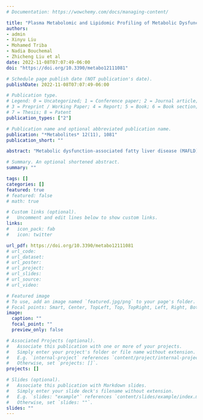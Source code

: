 ```yaml
---
# Documentation: https://wowchemy.com/docs/managing-content/

title: "Plasma Metabolomic and Lipidomic Profiling of Metabolic Dysfunction-Associated Fatty Liver Disease in Humans Using an Untargeted Multiplatform Approach"
authors: 
- admin
- Xinyu Liu
- Mohamed Triba
- Nadia Bouchemal
- Zhicheng Liu et al
date: 2022-11-08T07:07:49-06:00
doi: "https://doi.org/10.3390/metabo12111081"

# Schedule page publish date (NOT publication's date).
publishDate: 2022-11-08T07:07:49-06:00

# Publication type.
# Legend: 0 = Uncategorized; 1 = Conference paper; 2 = Journal article;
# 3 = Preprint / Working Paper; 4 = Report; 5 = Book; 6 = Book section;
# 7 = Thesis; 8 = Patent
publication_types: ["2"]

# Publication name and optional abbreviated publication name.
publication: "*Metabolites* 12(11), 1081"
publication_short: ""

abstract: "Metabolic dysfunction-associated fatty liver disease (MAFLD) is a complex disorder that is implicated in dysregulations in multiple biological pathways, orchestrated by interactions between genetic predisposition, metabolic syndromes and environmental factors. The limited knowledge of its pathogenesis is one of the bottlenecks in the development of prognostic and therapeutic options for MAFLD. Moreover, the extent to which metabolic pathways are altered due to ongoing hepatic steatosis, inflammation and fibrosis and subsequent liver damage remains unclear. To uncover potential MAFLD pathogenesis in humans, we employed an untargeted nuclear magnetic resonance (NMR) spectroscopy- and high-resolution mass spectrometry (HRMS)-based multiplatform approach combined with a computational multiblock omics framework to characterize the plasma metabolomes and lipidomes of obese patients without (n = 19) or with liver biopsy confirmed MAFLD (n = 63). Metabolite features associated with MAFLD were identified using a metabolome-wide association study pipeline that tested for the relationships between feature responses and MAFLD. A metabolic pathway enrichment analysis revealed 16 pathways associated with MAFLD and highlighted pathway changes, including amino acid metabolism, bile acid metabolism, carnitine shuttle, fatty acid metabolism, glycerophospholipid metabolism, arachidonic acid metabolism and steroid metabolism. These results suggested that there were alterations in energy metabolism, specifically amino acid and lipid metabolism, and pointed to the pathways being implicated in alerted liver function, mitochondrial dysfunctions and immune system disorders, which have previously been linked to MAFLD in human and animal studies. Together, this study revealed specific metabolic alterations associated with MAFLD and supported the idea that MAFLD is fundamentally a metabolism-related disorder, thereby providing new perspectives for diagnostic and therapeutic strategies."

# Summary. An optional shortened abstract.
summary: ""

tags: []
categories: []
featured: true
# featured: false
# math: true

# Custom links (optional).
#   Uncomment and edit lines below to show custom links.
links:
#   icon_pack: fab
#   icon: twitter

url_pdf: https://doi.org/10.3390/metabo12111081
# url_code:
# url_dataset:
# url_poster:
# url_project:
# url_slides:
# url_source:
# url_video:

# Featured image
# To use, add an image named `featured.jpg/png` to your page's folder. 
# Focal points: Smart, Center, TopLeft, Top, TopRight, Left, Right, BottomLeft, Bottom, BottomRight.
image:
  caption: ""
  focal_point: ""
  preview_only: false

# Associated Projects (optional).
#   Associate this publication with one or more of your projects.
#   Simply enter your project's folder or file name without extension.
#   E.g. `internal-project` references `content/project/internal-project/index.md`.
#   Otherwise, set `projects: []`.
projects: []

# Slides (optional).
#   Associate this publication with Markdown slides.
#   Simply enter your slide deck's filename without extension.
#   E.g. `slides: "example"` references `content/slides/example/index.md`.
#   Otherwise, set `slides: ""`.
slides: ""
---
```

